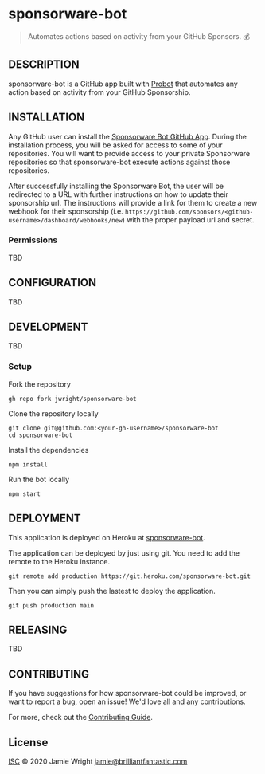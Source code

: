 sponsorware-bot
===============

> Automates actions based on activity from your GitHub Sponsors. :moneybag:

## DESCRIPTION

sponsorware-bot is a GitHub app built with [Probot](https://probot.github.io/) that automates any action based on activity from your GitHub Sponsorship.

## INSTALLATION

Any GitHub user can install the [Sponsorware Bot GitHub App](jwright/sponsorware-bot). During the installation process, you will be asked for access to some of your repositories. You will want to provide access to your private Sponsorware repositories so that sponsorware-bot execute actions against those repositories.

After successfully installing the Sponsorware Bot, the user will be redirected to a URL with further instructions on how to update their sponsorship url. The instructions will provide a link for them to create a new webhook for their sponsorship (i.e. `https://github.com/sponsors/<github-username>/dashboard/webhooks/new`) with the proper payload url and secret.

### Permissions

TBD

## CONFIGURATION

TBD

## DEVELOPMENT

TBD

### Setup

Fork the repository

```
gh repo fork jwright/sponsorware-bot
```

Clone the repository locally

```
git clone git@github.com:<your-gh-username>/sponsorware-bot
cd sponsorware-bot
```

Install the dependencies

```
npm install
```

Run the bot locally

```
npm start
```

## DEPLOYMENT

This application is deployed on Heroku at [sponsorware-bot](https://dashboard.heroku.com/apps/sponsorware-bot).

The application can be deployed by just using git. You need to add the remote to the Heroku instance.

```
git remote add production https://git.heroku.com/sponsorware-bot.git
```

Then you can simply push the lastest to deploy the application.

```
git push production main
```

## RELEASING

TBD

## CONTRIBUTING

If you have suggestions for how sponsorware-bot could be improved, or want to report a bug, open an issue! We'd love all and any contributions.

For more, check out the [Contributing Guide](CONTRIBUTING.md).

## License

[ISC](LICENSE) © 2020 Jamie Wright <jamie@brilliantfantastic.com>
